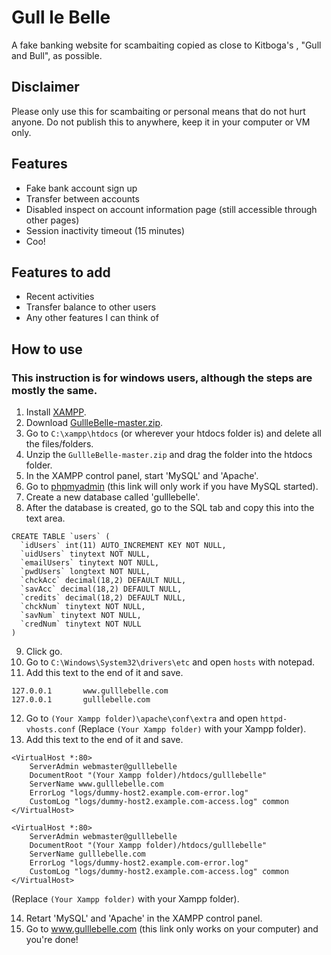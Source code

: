 # Gull le Belle

A fake banking website for scambaiting copied as close to Kitboga's , "Gull and Bull", as possible.

## Disclaimer
Please only use this for scambaiting or personal means that do not hurt anyone. Do not publish this to anywhere, keep it in your computer or VM only.

## Features
* Fake bank account sign up
* Transfer between accounts
* Disabled inspect on account information page (still accessible through other pages)
* Session inactivity timeout (15 minutes)
* Coo!

## Features to add
* Recent activities
* Transfer balance to other users
* Any other features I can think of

## How to use
### This instruction is for windows users, although the steps are mostly the same.
1. Install [XAMPP](https://www.apachefriends.org/index.html).
2. Download [GullleBelle-master.zip](https://github.com/lahrence/GullleBelle/archive/master.zip).
3. Go to `C:\xampp\htdocs` (or wherever your htdocs folder is) and delete all the files/folders.
4. Unzip the `GullleBelle-master.zip` and drag the folder into the htdocs folder.
5. In the XAMPP control panel, start 'MySQL' and 'Apache'.
6. Go to [phpmyadmin](http://localhost/phpmyadmin/) (this link will only work if you have MySQL started).
7. Create a new database called 'gulllebelle'.
8. After the database is created, go to the SQL tab and copy this into the text area.
```
CREATE TABLE `users` (
  `idUsers` int(11) AUTO_INCREMENT KEY NOT NULL,
  `uidUsers` tinytext NOT NULL,
  `emailUsers` tinytext NOT NULL,
  `pwdUsers` longtext NOT NULL,
  `chckAcc` decimal(18,2) DEFAULT NULL,
  `savAcc` decimal(18,2) DEFAULT NULL,
  `credits` decimal(18,2) DEFAULT NULL,
  `chckNum` tinytext NOT NULL,
  `savNum` tinytext NOT NULL,
  `credNum` tinytext NOT NULL
)
```
9. Click go.
10. Go to `C:\Windows\System32\drivers\etc` and open `hosts` with notepad.
11. Add this text to the end of it and save. 
```
127.0.0.1       www.gulllebelle.com
127.0.0.1       gulllebelle.com
```
12. Go to `(Your Xampp folder)\apache\conf\extra` and open `httpd-vhosts.conf`  (Replace `(Your Xampp folder)` with your Xampp folder).
13. Add this text to the end of it and save.
````
<VirtualHost *:80>
    ServerAdmin webmaster@gulllebelle
    DocumentRoot "(Your Xampp folder)/htdocs/gulllebelle"
    ServerName www.gulllebelle.com
    ErrorLog "logs/dummy-host2.example.com-error.log"
    CustomLog "logs/dummy-host2.example.com-access.log" common
</VirtualHost>

<VirtualHost *:80>
    ServerAdmin webmaster@gulllebelle
    DocumentRoot "(Your Xampp folder)/htdocs/gulllebelle"
    ServerName gulllebelle.com
    ErrorLog "logs/dummy-host2.example.com-error.log"
    CustomLog "logs/dummy-host2.example.com-access.log" common
</VirtualHost>
````  
(Replace `(Your Xampp folder)` with your Xampp folder).

14. Retart 'MySQL' and 'Apache' in the XAMPP control panel.
15. Go to www.gulllebelle.com (this link only works on your computer) and you're done!